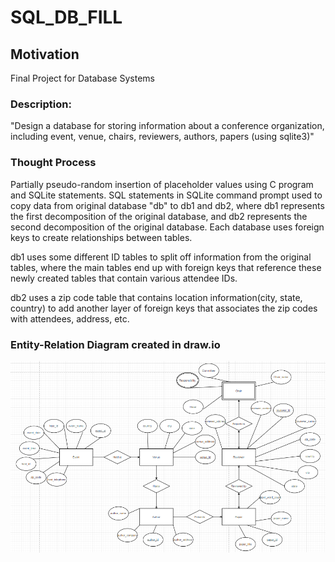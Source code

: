 # SQL_DB_FILL
## Motivation
Final Project for Database Systems
### Description: 
"Design a database for storing information about a conference organization, including event, venue, chairs, reviewers, authors, papers (using sqlite3)"

### Thought Process
Partially pseudo-random insertion of placeholder values using C program and SQLite statements. SQL statements in SQLite command prompt used to copy data from original database "db" to db1 and db2, where db1 represents the first decomposition of the original database, and db2 represents the second decomposition of the original database. Each database uses foreign keys to create relationships between tables. 

db1 uses some different ID tables to split off information from the original tables, where the main tables end up with foreign keys that reference these newly created tables that contain various attendee IDs.

db2 uses a zip code table that contains location information(city, state, country) to add another layer of foreign keys that associates the zip codes with attendees, address, etc.

### Entity-Relation Diagram created in draw.io
![ER Diagram created in draw.io](updated_ERD.png)
